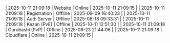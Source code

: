 | 2025-10-11 21:09:18 | Website | Online | 2025-10-11 21:09:15 |
| 2025-10-11 21:09:18 | Registration | Offline | 2025-09-09 16:40:23 |
| 2025-10-11 21:09:18 | Auth Server | Offline | 2025-08-18 09:33:31 |
| 2025-10-11 21:09:18 | Kezan (PvE) | Offline | 2025-10-11 12:51:30 |
| 2025-10-11 21:09:18 | Gurubashi (PvP) | Offline | 2025-08-23 21:44:06 |
| 2025-10-11 21:09:18 | Cloudflare | Online | 2025-10-11 21:09:15 |
